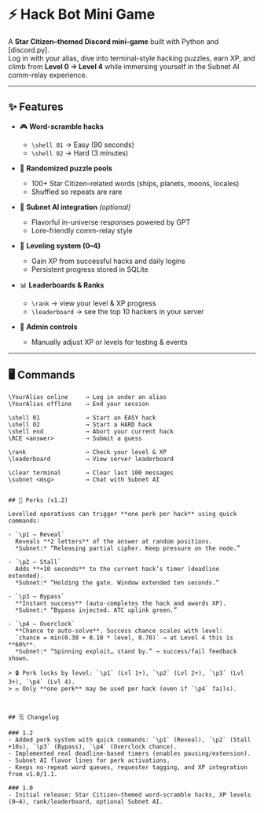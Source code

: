 # ⚡ Hack Bot Mini Game

A **Star Citizen–themed Discord mini-game** built with Python and [discord.py].  
Log in with your alias, dive into terminal-style hacking puzzles, earn XP, and climb from **Level 0 → Level 4** while immersing yourself in the Subnet AI comm-relay experience.

---

## ✨ Features

- 🎮 **Word-scramble hacks**  
  - `\shell 01` → Easy (90 seconds)  
  - `\shell 02` → Hard (3 minutes)  

- 🧩 **Randomized puzzle pools**  
  - 100+ Star Citizen–related words (ships, planets, moons, locales)  
  - Shuffled so repeats are rare  

- 🧠 **Subnet AI integration** *(optional)*  
  - Flavorful in-universe responses powered by GPT  
  - Lore-friendly comm-relay style  

- 🏅 **Leveling system (0–4)**  
  - Gain XP from successful hacks and daily logins  
  - Persistent progress stored in SQLite  

- 📊 **Leaderboards & Ranks**  
  - `\rank` → view your level & XP progress  
  - `\leaderboard` → see the top 10 hackers in your server  

- 🔧 **Admin controls**  
  - Manually adjust XP or levels for testing & events  

---

## 🖥️ Commands

```text
\YourAlias online     → Log in under an alias
\YourAlias offline    → End your session

\shell 01             → Start an EASY hack
\shell 02             → Start a HARD hack
\shell end            → Abort your current hack
\RCE <answer>         → Submit a guess

\rank                 → Check your level & XP
\leaderboard          → View server leaderboard

\clear terminal       → Clear last 100 messages
\subnet <msg>         → Chat with Subnet AI


## 🧬 Perks (v1.2)

Levelled operatives can trigger **one perk per hack** using quick commands:

- `\p1 — Reveal`  
  Reveals **2 letters** of the answer at random positions.  
  *Subnet:* “Releasing partial cipher. Keep pressure on the node.”

- `\p2 — Stall`  
  Adds **+10 seconds** to the current hack’s timer (deadline extended).  
  *Subnet:* “Holding the gate. Window extended ten seconds.”

- `\p3 — Bypass`  
  **Instant success** (auto-completes the hack and awards XP).  
  *Subnet:* “Bypass injected. ATC uplink green.”

- `\p4 — Overclock`  
  **Chance to auto-solve**. Success chance scales with level:  
  `chance = min(0.30 + 0.10 * level, 0.70)` → at Level 4 this is **60%**.  
  *Subnet:* “Spinning exploit… stand by.” → success/fail feedback shown.

> 🔒 Perk locks by level: `\p1` (Lvl 1+), `\p2` (Lvl 2+), `\p3` (Lvl 3+), `\p4` (Lvl 4).  
> ⚖️ Only **one perk** may be used per hack (even if `\p4` fails).



## 🗒️ Changelog

### 1.2
- Added perk system with quick commands: `\p1` (Reveal), `\p2` (Stall +10s), `\p3` (Bypass), `\p4` (Overclock chance).
- Implemented real deadline-based timers (enables pausing/extension).
- Subnet AI flavor lines for perk activations.
- Keeps no-repeat word queues, requester tagging, and XP integration from v1.0/1.1.

### 1.0
- Initial release: Star Citizen–themed word-scramble hacks, XP levels (0–4), rank/leaderboard, optional Subnet AI.

